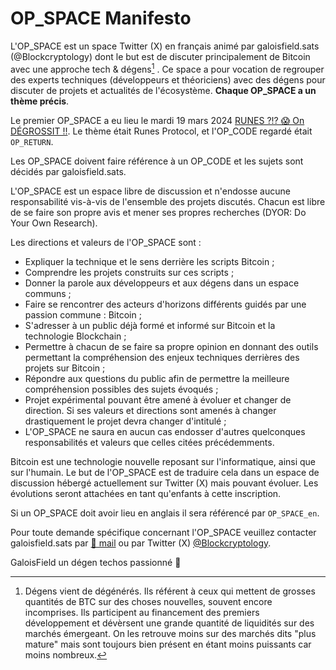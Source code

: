 # OP_SPACE Manifesto

L'OP_SPACE est un space Twitter (X) en français animé par galoisfield.sats (@Blockcryptology) dont le but est de discuter principalement de Bitcoin avec une approche tech & dégens[^1] .
Ce space a pour vocation de regrouper des experts techniques (développeurs et théoriciens) avec des dégens pour discuter de projets et actualités de l'écosystème. 
**Chaque OP_SPACE a un thème précis**. 

Le premier OP_SPACE a eu lieu le mardi 19 mars 2024 [RUNES ?!? 😱 On DÉGROSSIT !!](https://x.com/Blockcryptology/status/1770147012069007811?s=20). 
Le thème était Runes Protocol, et l'OP_CODE regardé était `OP_RETURN`. 

Les OP_SPACE doivent faire référence à un OP_CODE et les sujets sont décidés par galoisfield.sats.

L'OP_SPACE est un espace libre de discussion et n'endosse aucune responsabilité vis-à-vis de l'ensemble des projets discutés. Chacun est libre de se faire son propre avis et mener ses propres recherches (DYOR: Do Your Own Research).

Les directions et valeurs de l'OP_SPACE sont : 

- Expliquer la technique et le sens derrière les scripts Bitcoin ;
- Comprendre les projets construits sur ces scripts ; 
- Donner la parole aux développeurs et aux dégens dans un espace communs ; 
- Faire se rencontrer des acteurs d'horizons différents guidés par une passion commune : Bitcoin ;
- S'adresser à un public déjà formé et informé sur Bitcoin et la technologie Blockchain ;
- Permettre à chacun de se faire sa propre opinion en donnant des outils permettant la compréhension des enjeux techniques derrières des projets sur Bitcoin ;
- Répondre aux questions du public afin de permettre la meilleure compréhension possibles des sujets évoqués ;
- Projet expérimental pouvant être amené à évoluer et changer de direction. Si ses valeurs et directions sont amenés à changer drastiquement le projet devra changer d'intitulé ; 
- L'OP_SPACE ne saura en aucun cas endosser d'autres quelconques responsabilités et valeurs que celles citées précédemments.

Bitcoin est une technologie nouvelle reposant sur l'informatique, ainsi que sur l'humain. 
Le but de l'OP_SPACE est de traduire cela dans un espace de discussion hébergé actuellement sur Twitter (X) mais pouvant évoluer. 
Les évolutions seront attachées en tant qu'enfants à cette inscription.

Si un OP_SPACE doit avoir lieu en anglais il sera référencé par `OP_SPACE_en`.

Pour toute demande spécifique concernant l'OP_SPACE veuillez contacter galoisfield.sats par [📨 mail](mailto:galoisfield2718@gmail.com) ou par Twitter (X) [@Blockcryptology](https://twitter.com/Blockcryptology).

GaloisField un dégen techos passionné 🧡 

[^1]: Dégens vient de dégénérés. Ils référent à ceux qui mettent de grosses quantités de BTC sur des choses nouvelles, souvent encore incomprises. Ils participent au financement des premiers développement et dévèrsent une grande quantité de liquidités sur des marchés émergeant. On les retrouve moins sur des marchés dits "plus mature" mais sont toujours bien présent en étant moins puissants car moins nombreux.